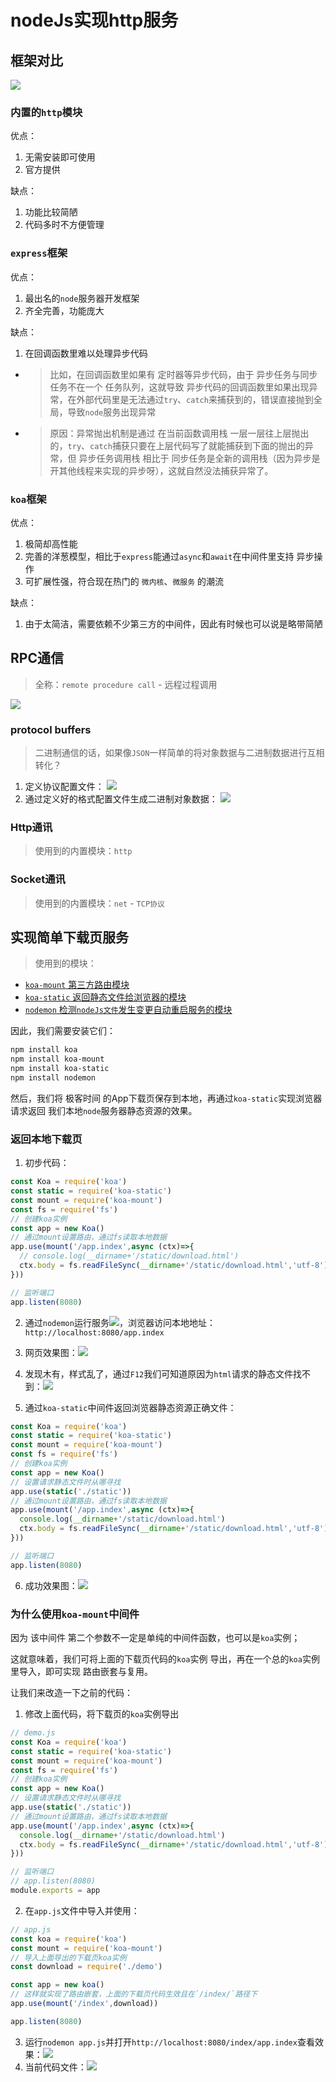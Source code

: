 # nodeJs实现http服务
## 框架对比
![](https://gitee.com/huanshenga/myimg/raw/master/PicGo/20201024174233.png)
### 内置的`http`模块
优点：
1. 无需安装即可使用
2. 官方提供

缺点：
1. 功能比较简陋
2. 代码多时不方便管理
### `express`框架
优点：
1. 最出名的`node`服务器开发框架
2. 齐全完善，功能庞大

缺点：
1. 在回调函数里难以处理异步代码
* > 比如，在回调函数里如果有 定时器等异步代码，由于 异步任务与同步任务不在一个 任务队列，这就导致 异步代码的回调函数里如果出现异常，在外部代码里是无法通过`try`、`catch`来捕获到的，错误直接抛到全局，导致`node`服务出现异常

* > 原因：异常抛出机制是通过 在当前函数调用栈 一层一层往上层抛出的，`try`、`catch`捕获只要在上层代码写了就能捕获到下面的抛出的异常，但 异步任务调用栈 相比于 同步任务是全新的调用栈（因为异步是开其他线程来实现的异步呀），这就自然没法捕获异常了。
### `koa`框架
优点：
1. 极简却高性能
2. 完善的洋葱模型，相比于`express`能通过`async`和`await`在中间件里支持 异步操作
3. 可扩展性强，符合现在热门的 `微内核`、`微服务` 的潮流

缺点：
1. 由于太简洁，需要依赖不少第三方的中间件，因此有时候也可以说是略带简陋

## RPC通信
> 全称：`remote procedure call` - 远程过程调用

![](https://gitee.com/huanshenga/myimg/raw/master/PicGo/20201024175237.png)
### protocol buffers
> 二进制通信的话，如果像`JSON`一样简单的将对象数据与二进制数据进行互相转化？

1. 定义协议配置文件：
![](https://gitee.com/huanshenga/myimg/raw/master/PicGo/20201024211026.png)
2. 通过定义好的格式配置文件生成二进制对象数据：
![](https://gitee.com/huanshenga/myimg/raw/master/PicGo/20201024210627.png)
### Http通讯
> 使用到的内置模块：`http`
### Socket通讯
> 使用到的内置模块：`net` - `TCP协议`

## 实现简单下载页服务
> 使用到的模块：
* [`koa-mount`  第三方路由模块](https://www.npmjs.com/package/koa-mount)
* [`koa-static`  返回静态文件给浏览器的模块](https://www.npmjs.com/package/koa-static)
* [`nodemon`  检测`nodeJs文件`发生变更自动重启服务的模块](https://www.npmjs.com/package/nodemon)

因此，我们需要安装它们：
```bash
npm install koa
npm install koa-mount
npm install koa-static
npm install nodemon
```
然后，我们将 极客时间 的App下载页保存到本地，再通过`koa-static`实现浏览器请求返回 我们本地`node`服务器静态资源的效果。

### 返回本地下载页
1. 初步代码：
```js
const Koa = require('koa')
const static = require('koa-static')
const mount = require('koa-mount')
const fs = require('fs')
// 创建koa实例
const app = new Koa()
// 通过mount设置路由，通过fs读取本地数据
app.use(mount('/app.index',async (ctx)=>{
  // console.log(__dirname+'/static/download.html')
  ctx.body = fs.readFileSync(__dirname+'/static/download.html','utf-8')
}))

// 监听端口
app.listen(8080)
```
2. 通过`nodemon`运行服务![](https://gitee.com/huanshenga/myimg/raw/master/PicGo/20201025174937.png)，浏览器访问本地地址：`http://localhost:8080/app.index`

3. 网页效果图：![](https://gitee.com/huanshenga/myimg/raw/master/PicGo/20201025174917.png)
4. 发现木有，样式乱了，通过`F12`我们可知道原因为`html`请求的静态文件找不到：![](https://gitee.com/huanshenga/myimg/raw/master/PicGo/20201025175055.png)
5. 通过`koa-static`中间件返回浏览器静态资源正确文件：
```js
const Koa = require('koa')
const static = require('koa-static')
const mount = require('koa-mount')
const fs = require('fs')
// 创建koa实例
const app = new Koa()
// 设置请求静态文件时从哪寻找
app.use(static('./static'))
// 通过mount设置路由，通过fs读取本地数据
app.use(mount('/app.index',async (ctx)=>{
  console.log(__dirname+'/static/download.html')
  ctx.body = fs.readFileSync(__dirname+'/static/download.html','utf-8')
}))

// 监听端口
app.listen(8080)
```
6. 成功效果图：![](https://gitee.com/huanshenga/myimg/raw/master/PicGo/20201025175527.png)

### 为什么使用`koa-mount`中间件
因为 该中间件 第二个参数不一定是单纯的中间件函数，也可以是`koa`实例；

这就意味着，我们可将上面的下载页代码的`koa`实例 导出，再在一个总的`koa`实例里导入，即可实现 路由嵌套与复用。


让我们来改造一下之前的代码：
1. 修改上面代码，将下载页的`koa`实例导出
```js
// demo.js
const Koa = require('koa')
const static = require('koa-static')
const mount = require('koa-mount')
const fs = require('fs')
// 创建koa实例
const app = new Koa()
// 设置请求静态文件时从哪寻找
app.use(static('./static'))
// 通过mount设置路由，通过fs读取本地数据
app.use(mount('/app.index',async (ctx)=>{
  console.log(__dirname+'/static/download.html')
  ctx.body = fs.readFileSync(__dirname+'/static/download.html','utf-8')
}))

// 监听端口
// app.listen(8080)
module.exports = app
```
2. 在`app.js`文件中导入并使用：
```js
// app.js
const koa = require('koa')
const mount = require('koa-mount')
// 导入上面导出的下载页koa实例
const download = require('./demo')

const app = new koa()
// 这样就实现了路由嵌套，上面的下载页代码生效且在`/index/`路径下
app.use(mount('/index',download))

app.listen(8080)
```
3. 运行`nodemon app.js`并打开`http://localhost:8080/index/app.index`查看效果：![](https://gitee.com/huanshenga/myimg/raw/master/PicGo/20201025175527.png)
4. 当前代码文件：![](https://gitee.com/huanshenga/myimg/raw/master/PicGo/20201025180513.png)
